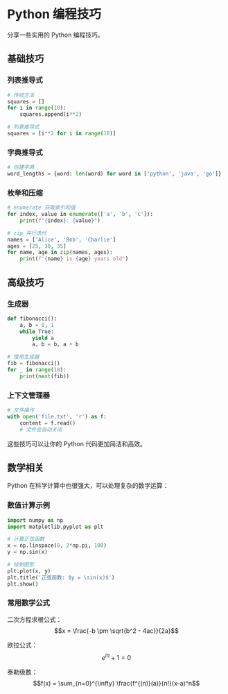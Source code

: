 # Python 编程技巧

分享一些实用的 Python 编程技巧。

## 基础技巧

### 列表推导式

```python
# 传统方法
squares = []
for i in range(10):
    squares.append(i**2)

# 列表推导式
squares = [i**2 for i in range(10)]
```

### 字典推导式

```python
# 创建字典
word_lengths = {word: len(word) for word in ['python', 'java', 'go']}
```

### 枚举和压缩

```python
# enumerate 获取索引和值
for index, value in enumerate(['a', 'b', 'c']):
    print(f"{index}: {value}")

# zip 并行迭代
names = ['Alice', 'Bob', 'Charlie']
ages = [25, 30, 35]
for name, age in zip(names, ages):
    print(f"{name} is {age} years old")
```

## 高级技巧

### 生成器

```python
def fibonacci():
    a, b = 0, 1
    while True:
        yield a
        a, b = b, a + b

# 使用生成器
fib = fibonacci()
for _ in range(10):
    print(next(fib))
```

### 上下文管理器

```python
# 文件操作
with open('file.txt', 'r') as f:
    content = f.read()
    # 文件会自动关闭
```

这些技巧可以让你的 Python 代码更加简洁和高效。

## 数学相关

Python 在科学计算中也很强大，可以处理复杂的数学运算：

### 数值计算示例

```python
import numpy as np
import matplotlib.pyplot as plt

# 计算正弦函数
x = np.linspace(0, 2*np.pi, 100)
y = np.sin(x)

# 绘制图形
plt.plot(x, y)
plt.title('正弦函数: $y = \sin(x)$')
plt.show()
```

### 常用数学公式

二次方程求根公式：
$$x = \frac{-b \pm \sqrt{b^2 - 4ac}}{2a}$$

欧拉公式：
$$e^{i\pi} + 1 = 0$$

泰勒级数：
$$f(x) = \sum_{n=0}^{\infty} \frac{f^{(n)}(a)}{n!}(x-a)^n$$